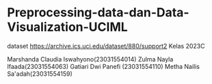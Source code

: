 # Preprocessing-data-dan-Data-Visualization-UCIML
dataset https://archive.ics.uci.edu/dataset/880/support2 
Kelas 2023C

Marshanda Claudia Iswahyono(23031554014)
Zulma Nayla Ifaada(23031554063) 
Gatiari Dwi Panefi (23031554110)
Metha Nailis Sa'adah(23031554159)
